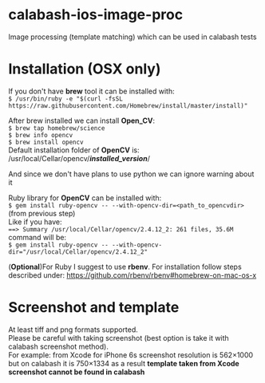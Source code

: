 # calabash-ios-image-proc

Image processing (template matching) which can be used in calabash tests 

# Installation (OSX only)

If you don't have **brew** tool it can be installed with:<br />
`$ /usr/bin/ruby -e "$(curl -fsSL https://raw.githubusercontent.com/Homebrew/install/master/install)"`

After brew installed we can install **Open_CV**:<br />
`$ brew tap homebrew/science`<br />
`$ brew info opencv`<br />
`$ brew install opencv`<br />
Default  installation  folder of **OpenCV** is: /usr/local/Cellar/opencv/**_installed_version_**/

And since we don't have plans to use python we can ignore warning about it

Ruby library for **OpenCV** can be installed with:<br />
`$ gem install ruby-opencv -- --with-opencv-dir=<path_to_opencvdir>` (from previous step)<br />
Like if you have: <br />
`==> Summary /usr/local/Cellar/opencv/2.4.12_2: 261 files, 35.6M` <br />
 command will be: <br />
 `$ gem install ruby-opencv -- --with-opencv-dir="/usr/local/Cellar/opencv/2.4.12_2"` <br />
 
(**Optional**)For Ruby I suggest to use **rbenv**. For installation follow steps described under:
https://github.com/rbenv/rbenv#homebrew-on-mac-os-x

# Screenshot and template
  At least tiff and png formats supported. <br />
  Please be careful with taking screenshot (best option is take it with calabash screenshot method). <br />
  For example: from Xcode for iPhone 6s screenshot resolution is 562×1000 but on calabash it is 750×1334
  as a result **template taken from Xcode screenshot cannot be found in calabash**   
